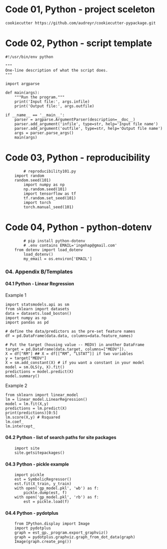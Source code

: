 # Code 01, Python - project sceleton
```python=
cookiecutter https://github.com/audreyr/cookiecutter-pypackage.git
```

# Code 02, Python - script template
```python=
#!/usr/bin/env python

"""
One-line description of what the script does.
""" 

import argparse 

def main(args): 
    """Run the program.""" 
    print('Input file:', args.infile) 
    print('Output file:', args.outfile) 

if __name__ == '__main__': 
    parser = argparse.ArgumentParser(description=__doc__) 
    parser.add_argument('infile', type=str, help='Input file name') 
    parser.add_argument('outfile', type=str, help='Output file name') 
    args = parser.parse_args() 
    main(args)
```

# Code 03, Python - reproducibility
```python=
        # reproducibility101.py
	import random
	random.seed(101)
        import numpy as np
        np.random.seed(101)
        import tensorflow as tf
        tf.random.set_seed(101)
        import torch
        torch.manual_seed(101)
```

# Code 04, Python - python-dotenv
```python=
        # pip install python-dotenv
        # .env contains EMAIL='ingehap@gmail.com'
	from dotenv import load_dotenv
        load_dotenv()
        my_email = os.environ['EMAIL']
```

### 04. Appendix B/Templates

#### 04.1 Python - Linear Regression 

Example 1
```python=
import statsmodels.api as sm
from sklearn import datasets
data = datasets.load_boston()
import numpy as np
import pandas as pd

# define the data/predictors as the pre-set feature names  
df = pd.DataFrame(data.data, columns=data.feature_names)

# Put the target (housing value -- MEDV) in another DataFrame
target = pd.DataFrame(data.target, columns=["MEDV"]). 
X = df["RM"] ## X = df[[“RM”, “LSTAT”]] if two variables
y = target["MEDV"]
X = sm.add_constant(X) # if you want a constant in your model
model = sm.OLS(y, X).fit()
predictions = model.predict(X)
model.summary()
```

Example 2
```python=
from sklearn import linear_model
lm = linear_model.LinearRegression()
model = lm.fit(X,y)
predictions = lm.predict(X)
print(predictions)[0:5]
lm.score(X,y) # Rsquared
lm.coef_
lm.intercept_
```

#### 04.2 Python - list of search paths for site packages

```python=
	import site
	site.getsitepackages()
```

#### 04.3 Python - pickle example

```python=
	import pickle
	est = SymbolicRegressor()
	est.fit(X_train, y_train)
	with open('gp_model.pkl', 'wb') as f:
	    pickle.dump(est, f)
	with open('gp_model.pkl', 'rb') as f:
	    est = pickle.load(f)
```

#### 04.4 Python - pydotplus

```python=
	from IPython.display import Image
	import pydotplus
	graph = est_gp._program.export_graphviz()
	graph = pydotplus.graphviz.graph_from_dot_data(graph)
	Image(graph.create_png())
```

